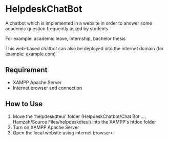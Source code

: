 # HelpdeskChatBot
A chatbot which is implemented in a website in order to answer some academic question frequently asked by students.

For example: academic leave, internship, bachelor thesis

This web-based chatbot can also be deployed into the internet domain (for example: example.com)

## Requirement
<ul>
  <li>XAMPP Apache Server</li>
  <li>Internet browser and connection</li>
</ul>

## How to Use
<ol>
  <li>Move the 'helpdeskdteui' folder (HelpdeskChatbot/Chat Bot ..., Hamzah/Source Files/helpdeskdteui) into the XAMPP's htdoc folder</li>
  <li>Turn on XAMPP Apache Server</li>
  <li>Open the local website using internet browser<</li>
</ol>
